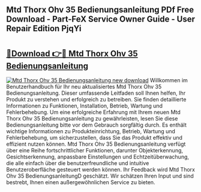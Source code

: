 ## Mtd Thorx Ohv 35 Bedienungsanleitung PDf Free Download - Part-FeX Service Owner Guide - User Repair Edition PjqYi

# <h2><a href="http://df2h2w.blite.top/?on=Mtd+Thorx+Ohv+35+Bedienungsanleitung">🔗Download 👉🔴 Mtd Thorx Ohv 35 Bedienungsanleitung</a></h2>

[![Mtd Thorx Ohv 35 Bedienungsanleitung new download](https://i.imgur.com/lujVjoI.png)](http://df2h2w.blite.top/?on=Mtd+Thorx+Ohv+35+Bedienungsanleitung)
Willkommen im Benutzerhandbuch für Ihr neu aktualisiertes Mtd Thorx Ohv 35 Bedienungsanleitung. Dieser umfassende Leitfaden soll Ihnen helfen, Ihr Produkt zu verstehen und erfolgreich zu betreiben. Sie finden detaillierte Informationen zu Funktionen, Installation, Betrieb, Wartung und Fehlerbehebung. Um eine erfolgreiche Erfahrung mit Ihrem neuen Mtd Thorx Ohv 35 Bedienungsanleitung zu gewährleisten, lesen Sie diese Bedienungsanleitung bitte vor dem Gebrauch sorgfältig durch. Es enthält wichtige Informationen zu Produkteinrichtung, Betrieb, Wartung und Fehlerbehebung, um sicherzustellen, dass Sie das Produkt effektiv und effizient nutzen können. Mtd Thorx Ohv 35 Bedienungsanleitung verfügt über eine Reihe fortschrittlicher Funktionen, darunter Objekterkennung, Gesichtserkennung, anpassbare Einstellungen und Echtzeitüberwachung, die alle einfach über die benutzerfreundliche und intuitive Benutzeroberfläche gesteuert werden können. Ihr Feedback wird Mtd Thorx Ohv 35 BedienungsanleitungD geschätzt. Wir schätzen Ihren Input und sind bestrebt, Ihnen einen außergewöhnlichen Service zu bieten.
